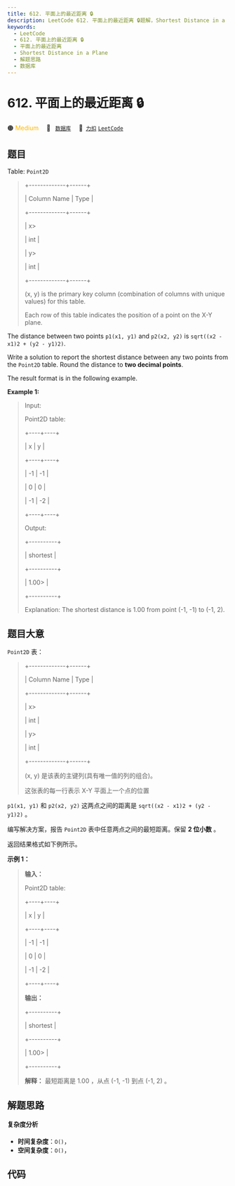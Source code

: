 ```yaml
---
title: 612. 平面上的最近距离 🔒
description: LeetCode 612. 平面上的最近距离 🔒题解，Shortest Distance in a Plane，包含解题思路、复杂度分析以及完整的 JavaScript 代码实现。
keywords:
  - LeetCode
  - 612. 平面上的最近距离 🔒
  - 平面上的最近距离
  - Shortest Distance in a Plane
  - 解题思路
  - 数据库
---
```


# 612. 平面上的最近距离 🔒

🟠 <font color=#ffb800>Medium</font>&emsp; 🔖&ensp; [`数据库`](/tag/database.md)&emsp; 🔗&ensp;[`力扣`](https://leetcode.cn/problems/shortest-distance-in-a-plane) [`LeetCode`](https://leetcode.com/problems/shortest-distance-in-a-plane)

## 题目

Table: `Point2D`

> 
> 
> 
> 
> 
> +-------------+------+
> 
> | Column Name | Type |
> 
> +-------------+------+
> 
> | x> 
> > 
>    | int  |
> 
> | y> 
> > 
>    | int  |
> 
> +-------------+------+
> 
> (x, y) is the primary key column (combination of columns with unique values) for this table.
> 
> Each row of this table indicates the position of a point on the X-Y plane.
> 
> 



The distance between two points `p1(x1, y1)` and `p2(x2, y2)` is `sqrt((x2 -
x1)2 + (y2 - y1)2)`.

Write a solution to report the shortest distance between any two points from
the `Point2D` table. Round the distance to **two decimal points**.

The result format is in the following example.



**Example 1:**

> Input: 
> 
> Point2D table:
> 
> +----+----+
> 
> | x  | y  |
> 
> +----+----+
> 
> | -1 | -1 |
> 
> | 0  | 0  |
> 
> | -1 | -2 |
> 
> +----+----+
> 
> Output: 
> 
> +----------+
> 
> | shortest |
> 
> +----------+
> 
> | 1.00> 
>  |
> 
> +----------+
> 
> Explanation: The shortest distance is 1.00 from point (-1, -1) to (-1, 2).
> 
> 


## 题目大意

`Point2D` 表：

> 
> 
> 
> 
> 
> +-------------+------+
> 
> | Column Name | Type |
> 
> +-------------+------+
> 
> | x> 
> > 
>    | int  |
> 
> | y> 
> > 
>    | int  |
> 
> +-------------+------+
> 
> (x, y) 是该表的主键列(具有唯一值的列的组合)。
> 
> 这张表的每一行表示 X-Y 平面上一个点的位置
> 
> 



`p1(x1, y1)` 和 `p2(x2, y2)` 这两点之间的距离是 `sqrt((x2 - x1)2 + (y2 - y1)2)` 。

编写解决方案，报告 `Point2D` 表中任意两点之间的最短距离。保留 **2 位小数** 。

返回结果格式如下例所示。



**示例 1：**

> 
> 
> 
> 
> 
> **输入：**
> 
> Point2D table:
> 
> +----+----+
> 
> | x  | y  |
> 
> +----+----+
> 
> | -1 | -1 |
> 
> | 0  | 0  |
> 
> | -1 | -2 |
> 
> +----+----+
> 
> **输出：**
> 
> +----------+
> 
> | shortest |
> 
> +----------+
> 
> | 1.00> 
>  |
> 
> +----------+
> 
> **解释：** 最短距离是 1.00 ，从点 (-1, -1) 到点 (-1, 2) 。
> 
> 




## 解题思路

#### 复杂度分析

- **时间复杂度**：`O()`，
- **空间复杂度**：`O()`，

## 代码

```javascript

```
